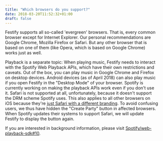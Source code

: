 ```yaml
---
title: "Which browsers do you support?"
date: 2018-03-20T11:52:32+01:00
draft: false
---
```


Festify supports all so-called 'evergreen' browsers. That is, every common browser except for Internet Explorer. Our personal recommendations are Google Chrome, Mozilla Firefox or Safari. But any other browser that is based on one of them (like Opera, which is based on Google Chrome) works just as well.

Playback is a separate topic:
When playing music, Festify needs to interact with the Spotify Web Playback APIs, which have their own restrictions and caveats. Out of the box, you can play music in Google Chrome and Firefox on desktop devices. Android devices (as of April 2018) can also play music if you open Festify in the "Desktop Mode" of your browser. Spotify is currently working on making the playback APIs work even if you don't use it. Safari is not supported at all, unfortunately, because it doesn't support the DRM scheme Spotify uses. This also applies to all other browsers on iOS because they're [just Safari with a different branding](https://arstechnica.com/gadgets/2016/01/new-chrome-for-ios-is-finally-as-fast-and-stable-as-safari/). To avoid confusing users, we thus have hidden the "Create Party" button in affected browsers. When Spotify updates their systems to support Safari, we will update Festify to display the button again.

If you are interested in background information, please visit [Spotify/web-playback-sdk#10](https://github.com/spotify/web-playback-sdk/issues/10#issuecomment-358644985).